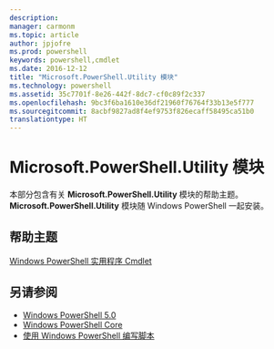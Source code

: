 ```yaml
---
description: 
manager: carmonm
ms.topic: article
author: jpjofre
ms.prod: powershell
keywords: powershell,cmdlet
ms.date: 2016-12-12
title: "Microsoft.PowerShell.Utility 模块"
ms.technology: powershell
ms.assetid: 35c7701f-8e26-442f-8dc7-cf0c89f2c337
ms.openlocfilehash: 9bc3f6ba1610e36df21960f76764f33b13e5f777
ms.sourcegitcommit: 8acbf9827ad8f4ef9753f826ecaff58495ca51b0
translationtype: HT
---
```

# <a name="microsoftpowershellutility-module"></a>Microsoft.PowerShell.Utility 模块
本部分包含有关 **Microsoft.PowerShell.Utility** 模块的帮助主题。 **Microsoft.PowerShell.Utility** 模块随 Windows PowerShell 一起安装。

## <a name="help-topics"></a>帮助主题
[Windows PowerShell 实用程序 Cmdlet](http://go.microsoft.com/fwlink/?LinkID=245861)

## <a name="see-also"></a>另请参阅
- [Windows PowerShell 5.0](Windows-PowerShell-5.0.md)
- [Windows PowerShell Core](https://technet.microsoft.com/en-us/library/4b75f1e4-f327-48f3-92ab-bf5435094d41)
- [使用 Windows PowerShell 编写脚本](../../getting-started/fundamental/Scripting-with-Windows-PowerShell.md)

